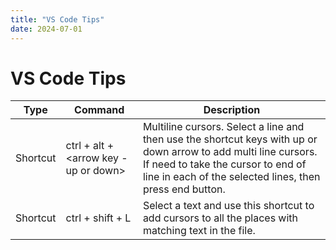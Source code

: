 ```yaml
---
title: "VS Code Tips"
date: 2024-07-01
---
```


# VS Code Tips

| Type          | Command     | Description |
| ------------- | ----------- | ----------- |
| Shortcut | ctrl + alt + <arrow key - up or down> | Multiline cursors. Select a line and then use the shortcut keys with up or down arrow to add multi line cursors. If need to take the cursor to end of line in each of the selected lines, then press end button. |
| Shortcut | ctrl + shift + L | Select a text and use this shortcut to add cursors to all the places with matching text in the file. |